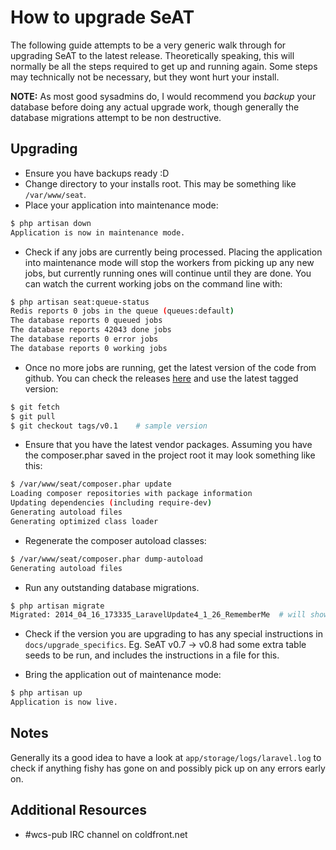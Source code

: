 # How to upgrade SeAT

The following guide attempts to be a very generic walk through for upgrading SeAT to the latest release. Theoretically speaking, this will normally be all the steps required to get up and running again. Some steps may technically not be necessary, but they wont hurt your install.

**NOTE:** As most good sysadmins do, I would recommend you *backup* your database before doing any actual upgrade work, though generally the database migrations attempt to be non destructive.

## Upgrading

* Ensure you have backups ready :D
* Change directory to your installs root. This may be something like `/var/www/seat`.
* Place your application into maintenance mode:

```bash
$ php artisan down
Application is now in maintenance mode.
```
* Check if any jobs are currently being processed. Placing the application into maintenance mode will stop the workers from picking up any new jobs, but currently running ones will continue until they are done. You can watch the current working jobs on the command line with:

```bash
$ php artisan seat:queue-status
Redis reports 0 jobs in the queue (queues:default)
The database reports 0 queued jobs
The database reports 42043 done jobs
The database reports 0 error jobs
The database reports 0 working jobs
```

* Once no more jobs are running, get the latest version of the code from github. You can check the releases [here](https://github.com/eve-seat/seat/tags) and use the latest tagged version:

```bash
$ git fetch
$ git pull
$ git checkout tags/v0.1    # sample version
```
* Ensure that you have the latest vendor packages. Assuming you have the composer.phar saved in the project root it may look something like this:

```bash
$ /var/www/seat/composer.phar update
Loading composer repositories with package information
Updating dependencies (including require-dev)
Generating autoload files
Generating optimized class loader
```

* Regenerate the composer autoload classes:

```bash
$ /var/www/seat/composer.phar dump-autoload
Generating autoload files
```

* Run any outstanding database migrations.

```bash
$ php artisan migrate
Migrated: 2014_04_16_173335_LaravelUpdate4_1_26_RememberMe  # will show 'Nothing to migrate.' if nothing is outstanding
```

* Check if the version you are upgrading to has any special instructions in `docs/upgrade_specifics`. Eg. SeAT v0.7 -> v0.8 had some extra table seeds to be run, and includes the instructions in a file for this.

* Bring the application out of maintenance mode:

```bash
$ php artisan up
Application is now live.
```

## Notes
Generally its a good idea to have a look at `app/storage/logs/laravel.log` to check if anything fishy has gone on and possibly pick up on any errors early on.

## Additional Resources

* #wcs-pub IRC channel on coldfront.net
